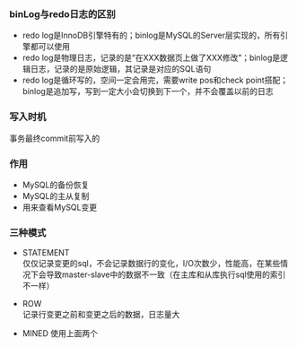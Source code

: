 ### binLog与redo日志的区别
- redo log是InnoDB引擎特有的；binlog是MySQL的Server层实现的，所有引擎都可以使用
- redo log是物理日志，记录的是“在XXX数据页上做了XXX修改”；binlog是逻辑日志，记录的是原始逻辑，其记录是对应的SQL语句
- redo log是循环写的，空间一定会用完，需要write pos和check point搭配；binlog是追加写，写到一定大小会切换到下一个，并不会覆盖以前的日志

### 写入时机
事务最终commit前写入的

### 作用
- MySQL的备份恢复
- MySQL的主从复制
- 用来查看MySQL变更

### 三种模式
- STATEMENT  
仅仅记录变更的sql，不会记录数据行的变化，I/O次数少，性能高，在某些情况下会导致master-slave中的数据不一致（在主库和从库执行sql使用的索引不一样）

- ROW  
记录行变更之前和变更之后的数据，日志量大

- MINED
使用上面两个